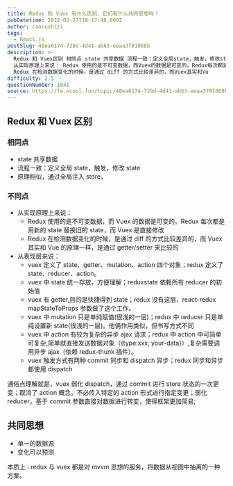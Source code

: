 ```yaml
---
title: Redux 和 Vuex 有什么区别，它们有什么共同思想吗？
pubDatetime: 2022-02-27T18:17:48.000Z
author: caorushizi
tags:
  - React.js
postSlug: 48ea6174-729d-4d41-ab63-eeaa3781068b
description: >-
  Redux 和 Vuex区别 相同点 state 共享数据 流程一致：定义全局state，触发，修改state 原理相似，通过全局注入store。 不同点
  从实现原理上来说： Redux 使用的是不可变数据，而Vuex的数据是可变的。Redux每次都是用新的state替换旧的state，而Vuex是直接修改
  Redux 在检测数据变化的时候，是通过 diff 的方式比较差异的，而Vuex其实和Vu
difficulty: 2.5
questionNumber: 1641
source: https://fe.ecool.fun/topic/48ea6174-729d-4d41-ab63-eeaa3781068b
---
```


## Redux 和 Vuex 区别

### 相同点

- state 共享数据
- 流程一致：定义全局 state，触发，修改 state
- 原理相似，通过全局注入 store。

### 不同点

- 从实现原理上来说：
  - Redux 使用的是不可变数据，而 Vuex 的数据是可变的。Redux 每次都是用新的 state 替换旧的 state，而 Vuex 是直接修改
  - Redux 在检测数据变化的时候，是通过 diff 的方式比较差异的，而 Vuex 其实和 Vue 的原理一样，是通过 getter/setter 来比较的
- 从表现层来说：
  - vuex 定义了 state、getter、mutation、action 四个对象；redux 定义了 state、reducer、action。
  - vuex 中 state 统一存放，方便理解；reduxstate 依赖所有 reducer 的初始值
  - vuex 有 getter,目的是快捷得到 state；redux 没有这层，react-redux mapStateToProps 参数做了这个工作。
  - vuex 中 mutation 只是单纯赋值(很浅的一层)；redux 中 reducer 只是单纯设置新 state(很浅的一层)。他俩作用类似，但书写方式不同
  - vuex 中 action 有较为复杂的异步 ajax 请求；redux 中 action 中可简单可复杂,简单就直接发送数据对象（{type:xxx, your-data}）,复杂需要调用异步 ajax（依赖 redux-thunk 插件）。
  - vuex 触发方式有两种 commit 同步和 dispatch 异步；redux 同步和异步都使用 dispatch

通俗点理解就是，vuex 弱化 dispatch，通过 commit 进行 store 状态的一次更变；取消了 action 概念，不必传入特定的 action 形式进行指定变更；弱化 reducer，基于 commit 参数直接对数据进行转变，使得框架更加简易;

## 共同思想

- 单一的数据源
- 变化可以预测

本质上 ∶ redux 与 vuex 都是对 mvvm 思想的服务，将数据从视图中抽离的一种方案。
